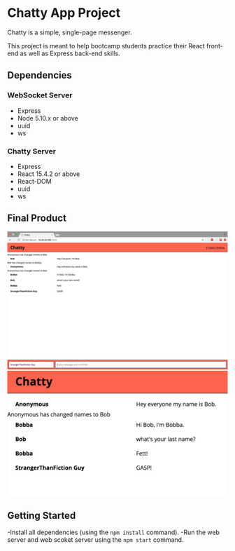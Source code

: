 # Chatty App Project

Chatty is a simple, single-page messenger.

This project is meant to help bootcamp students practice their React front-end as well as Express back-end skills.

## Dependencies

### WebSocket Server
- Express
- Node 5.10.x or above
- uuid
- ws

### Chatty Server
- Express
- React 15.4.2 or above
- React-DOM
- uuid
- ws

## Final Product

!["Chatty SPA"](https://github.com/Wisara8/chattyApp/blob/master/docs/ChattyAppWithText.png?raw=true)
!["Chatty Close Up"](https://github.com/Wisara8/chattyApp/blob/master/docs/Chatty%20Close%20Up.png?raw=true)


## Getting Started

-Install all dependencies (using the `npm install` command).
-Run the web server and web scoket server using the `npm start` command.